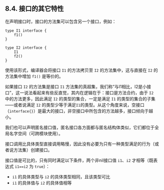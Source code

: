 ## 8.4. 接口的其它特性

在声明接口时，接口的方法集可以包含另一个接口，例如：

```wa
type I1 interface {
    f1()
}

type I2 interface {
    I1
    f2()
}
```

使用该形式，编译器会将接口 `I1` 的方法拷贝至 `I2` 的方法集中，这与直接在 `I2` 的方法集中增加 `f1()` 是等价的。

如果接口 `I2` 的方法集是接口 `I1` 方法集的真超集，我们称“与I1相比，I2是小接口”，这一说法看起来有些反直觉，其内在逻辑在于：接口是方法合约，由于 `I2` 中的方法更多，因此满足 `I2` 的类型的集合，一定是满足 `I1` 的类型的集合的子集——或者说满足 `I2` 的类型少等于满足`I1`的类型。从这个角度来说，空接口（`interface{}`）是最大的接口，非空接口中所包含的方法越多，接口倾向于越小。

我们也可以声明匿名接口值，匿名接口各方面都与匿名结构体类似，它们都位于全局名字空间（可跨模块使用）。

接口调用比具体类型直接调用略慢，因此没有必要为只有一种类型满足的行为（或者说方法集）创建接口。

接口值是可比的，只有同时满足以下条件，两个非nil接口值 `i1`、`i2` 才相等（既表达式 `i1==i2` 为 `true`）：
- `i1` 的具体类型与 `i2` 的具体类型相同，且该类型可比
- `i1` 的具体值与 `i2` 的具体值相等

